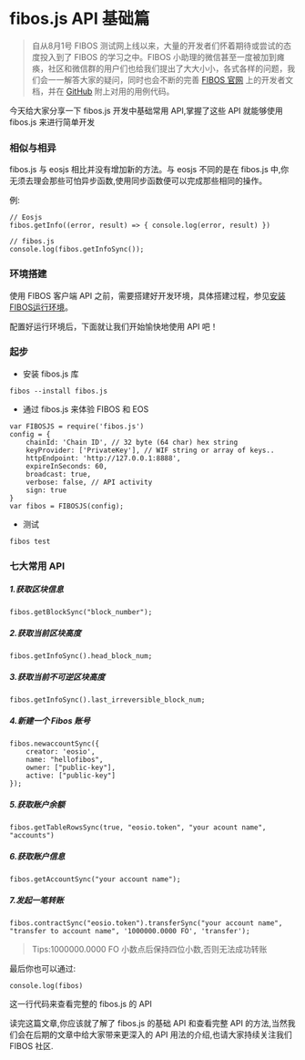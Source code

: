 # fibos.js API 基础篇

> 自从8月1号 FIBOS 测试网上线以来，大量的开发者们怀着期待或尝试的态度投入到了 FIBOS 的学习之中。FIBOS 小助理的微信甚至一度被加到瘫痪，社区和微信群的用户们也给我们提出了大大小小，各式各样的问题，我们会一一解答大家的疑问，同时也会不断的完善 [FIBOS 官网](https://fibos.io/) 上的开发者文档，并在 [GitHub](https://github.com/FIBOSIO) 附上对用的用例代码。

今天给大家分享一下 fibos.js 开发中基础常用 API,掌握了这些 API 就能够使用 fibos.js 来进行简单开发

### 相似与相异

fibos.js 与 eosjs 相比并没有增加新的方法。与 eosjs 不同的是在 fibos.js 中,你无须去理会那些可怕异步函数,使用同步函数便可以完成那些相同的操作。

例:

```
// Eosjs
fibos.getInfo((error, result) => { console.log(error, result) })

// fibos.js
console.log(fibos.getInfoSync());
```

### 环境搭建

使用 FIBOS 客户端 API 之前，需要搭建好开发环境，具体搭建过程，参见[安装FIBOS运行环境](../basic/install.md)。

配置好运行环境后，下面就让我们开始愉快地使用 API 吧！

### 起步

- 安装 fibos.js 库

```
fibos --install fibos.js
```

- 通过 fibos.js 来体验 FIBOS 和 EOS

```
var FIBOSJS = require('fibos.js')
config = {
	chainId: 'Chain ID', // 32 byte (64 char) hex string
	keyProvider: ['PrivateKey'], // WIF string or array of keys..
	httpEndpoint: 'http://127.0.0.1:8888',
	expireInSeconds: 60,
	broadcast: true,
	verbose: false, // API activity
	sign: true
}
var fibos = FIBOSJS(config);
```

- 测试

```
fibos test
```

### 七大常用 API

##### 1.获取区块信息

```
fibos.getBlockSync("block_number");
```

##### 2.获取当前区块高度

```
fibos.getInfoSync().head_block_num;
```

##### 3.获取当前不可逆区块高度

```
fibos.getInfoSync().last_irreversible_block_num;
```

##### 4.新建一个 Fibos 账号

```
fibos.newaccountSync({
    creator: 'eosio',
    name: "hellofibos",
    owner: ["public-key"],
    active: ["public-key"]
});
```

##### 5.获取账户余额

```
fibos.getTableRowsSync(true, "eosio.token", "your acount name", "accounts")
```

##### 6.获取账户信息

```
fibos.getAccountSync("your account name");
```

##### 7.发起一笔转账

```
fibos.contractSync("eosio.token").transferSync("your account name", "transfer to account name", '1000000.0000 FO', 'transfer');
```

> Tips:1000000.0000 FO 小数点后保持四位小数,否则无法成功转账

最后你也可以通过:

```
console.log(fibos)
```

这一行代码来查看完整的 fibos.js 的 API



读完这篇文章,你应该就了解了 fibos.js 的基础 API 和查看完整 API 的方法,当然我们会在后期的文章中给大家带来更深入的 API 用法的介绍,也请大家持续关注我们 FIBOS 社区.